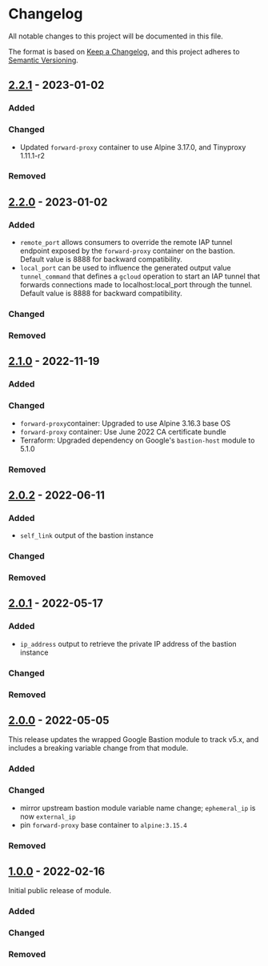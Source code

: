 # Changelog

<!-- markdownlint-disable MD024 -->

All notable changes to this project will be documented in this file.

The format is based on [Keep a Changelog](https://keepachangelog.com/en/1.0.0/),
and this project adheres to [Semantic Versioning](https://semver.org/spec/v2.0.0.html).

## [2.2.1] - 2023-01-02

### Added

### Changed

- Updated `forward-proxy` container to use Alpine 3.17.0, and Tinyproxy 1.11.1-r2

### Removed

## [2.2.0] - 2023-01-02

### Added

- `remote_port` allows consumers to override the remote IAP tunnel endpoint exposed
  by the `forward-proxy` container on the bastion. Default value is 8888 for
  backward compatibility.
- `local_port` can be used to influence the generated output value `tunnel_command`
  that defines a `gcloud` operation to start an IAP tunnel that forwards connections
  made to localhost:local_port through the tunnel. Default value is 8888 for
  backward compatibility.

### Changed

### Removed

## [2.1.0] - 2022-11-19

### Added

### Changed

- `forward-proxy`container:  Upgraded to use Alpine 3.16.3 base OS
- `forward-proxy` container: Use June 2022 CA certificate bundle
- Terraform: Upgraded dependency on Google's `bastion-host` module to 5.1.0

### Removed

## [2.0.2] - 2022-06-11

### Added

- `self_link` output of the bastion instance

### Changed

### Removed

## [2.0.1] - 2022-05-17

### Added

- `ip_address` output to retrieve the private IP address of the bastion instance

### Changed

### Removed

## [2.0.0] - 2022-05-05

This release updates the wrapped Google Bastion module to track v5.x, and includes
a breaking variable change from that module.

### Added

### Changed

- mirror upstream bastion module variable name change; `ephemeral_ip` is now
  `external_ip`
- pin `forward-proxy` base container to `alpine:3.15.4`

### Removed

## [1.0.0] - 2022-02-16

Initial public release of module.

### Added

### Changed

### Removed

[2.2.1]: https://github.com/memes/terraform-google-private-bastion/compare/v2.2.0...v2.2.1
[2.2.0]: https://github.com/memes/terraform-google-private-bastion/compare/v2.1.0...v2.2.0
[2.1.0]: https://github.com/memes/terraform-google-private-bastion/compare/v2.0.2...v2.1.0
[2.0.2]: https://github.com/memes/terraform-google-private-bastion/compare/v2.0.1...v2.0.2
[2.0.1]: https://github.com/memes/terraform-google-private-bastion/compare/v2.0.0...v2.0.1
[2.0.0]: https://github.com/memes/terraform-google-private-bastion/compare/v1.0.0...v2.0.0
[1.0.0]: https://github.com/memes/terraform-google-private-bastion/releases/tag/v1.0.0
